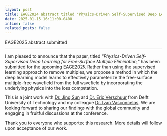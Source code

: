 ```yaml
---
layout: post
title: EAGE2024 abstract titled "Physics-Driven Self-Supervised Deep Learning for Free-Surface Multiple Elimination" submitted
date: 2025-01-15 16:11:00-0400
inline: false
related_posts: false
---
```


EAGE2025 abstract submitted

---

I am pleased to announce that the paper, titled *"Physics-Driven Self-Supervised Deep Learning for Free-Surface Multiple Elimination,"* has been submitted for the upcoming [EAGE2025](https://eageannual.org/). Rather than using the supervised learning approach to remove multiples, we propose a method in which the deep learning model learns to effectively parameterize the free-surface multiple-free wavefield from the full wavefield by incorporating the underlying physics into the loss computation.

This is a joint work with [Dr. Jing Sun](https://www.tudelft.nl/ewi/over-de-faculteit/afdelingen/intelligent-systems/pattern-recognition-bioinformatics/pattern-recognition-bioinformatics/people/jing-sun) and [Dr. Eric Verschuur](https://www.tudelft.nl/staff/d.j.verschuur/) from Delft University of Technology and my colleague [Dr. Ivan Vasconcelos](https://nl.linkedin.com/in/ivan-vasconcelos-9166085). We are looking forward to sharing our findings with the global community and engaging in fruitful discussions at the conference.

Thank you to everyone who supported this research. More details will follow upon acceptance of our work.

